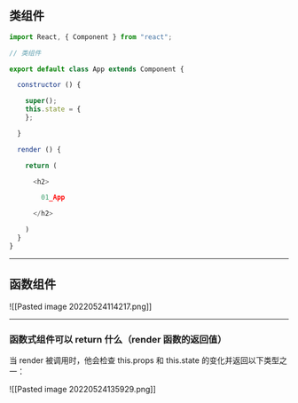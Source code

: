 ## 类组件

```js
import React, { Component } from "react";

// 类组件

export default class App extends Component {

  constructor () {

    super();
    this.state = {
    };

  }

  render () {

    return (

      <h2>

        01_App

      </h2>

    )
  }
}
```


---
## 函数组件

![[Pasted image 20220524114217.png]]

---
### 函数式组件可以 return 什么（render 函数的返回值）

当 render 被调用时，他会检查 this.props 和 this.state 的变化并返回以下类型之一：

![[Pasted image 20220524135929.png]]

